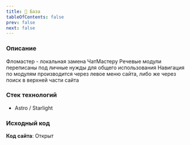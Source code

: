 ```yaml
---
title: 👋 База
tableOfContents: false
prev: false
next: false
---
```


### Описание

Фломастер - локальная замена ЧатМастеру
Речевые модули переписаны под личные нужды для общего использования
Навигация по модулям производится через левое меню сайта, либо же через поиск в верхней части сайта

### Стек технологий

- Astro / Starlight

### Исходный код

**Код сайта**: Открыт
